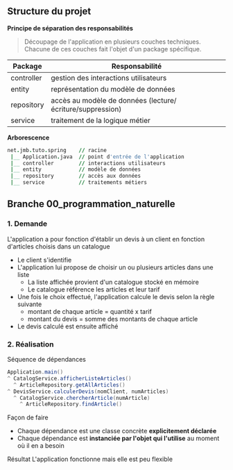 
## Structure du projet

**Principe de séparation des responsabilités**
> Découpage de l'application en plusieurs couches techniques.
> Chacune de ces couches fait l'objet d'un package spécifique.


| Package     | Responsabilité |
|-------------|----------------|
| controller  | gestion des interactions utilisateurs |
| entity      | représentation du modèle de données |
| repository  | accès au modèle de données (lecture/écriture/suppression) |
| service     | traitement de la logique métier |

**Arborescence**
```j
net.jmb.tuto.spring    // racine
 |__ Application.java  // point d'entrée de l'application
 |__ controller        // interactions utilisateurs
 |__ entity            // modèle de données
 |__ repository        // accès aux données
 |__ service           // traitements métiers
```

## Branche 00_programmation_naturelle

### 1. Demande
L'application a pour fonction d'établir un devis à un client en fonction d'articles choisis dans un catalogue
- Le client s'identifie
- L'application lui propose de choisir un ou plusieurs articles dans une liste 
	- La liste affichée provient d'un catalogue stocké en mémoire
	- Le catalogue référence les articles et leur tarif 
- Une fois le choix effectué, l'application calcule le devis selon la règle suivante
	- montant de chaque article = quantité x tarif
	- montant du devis = somme des montants de chaque article
- Le devis calculé est ensuite affiché

### 2. Réalisation

Séquence de dépendances
```java
Application.main()
^ CatalogService.afficherListeArticles()
  ^ ArticleRepository.getAllArticles() 
^ DevisService.calculerDevis(nomClient, numArticles)
  ^ CatalogService.chercherArticle(numArticle)
    ^ ArticleRepository.findArticle()
```
Façon de faire
- Chaque dépendance est une classe concrète **explicitement déclarée**
- Chaque dépendance est **instanciée par l'objet qui l'utilise** au moment où il en a besoin

Résultat
L'application fonctionne mais elle est peu flexible 